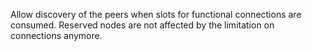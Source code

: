 Allow discovery of the peers when slots for functional connections are consumed. Reserved nodes are not affected by the limitation on connections anymore.